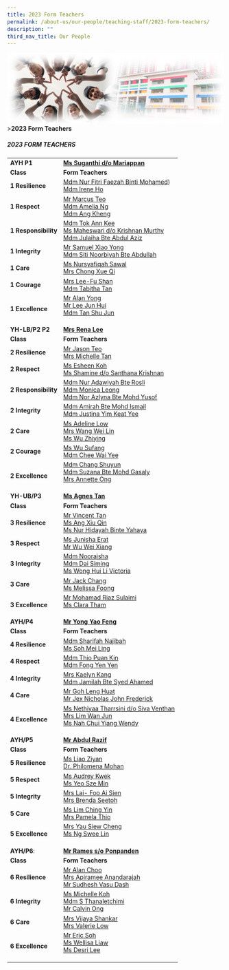 ```yaml
---
title: 2023 Form Teachers
permalink: /about-us/our-people/teaching-staff/2023-form-teachers/
description: ""
third_nav_title: Our People
---
```

![Sub-banner](/images/sub%20banner.jpg)
&gt;**2023 Form Teachers**

##### 2023 FORM TEACHERS

|  | |
| -------- | -------- |
| **AYH P1** | [**Ms Suganthi d/o Mariappan**](mailto:suganthi_mariappan@moe.edu.sg)     |
| **Class** | **Form Teachers** |
| **1 Resilience** | [Mdm Nur Fitri Faezah Binti Mohamed](mailto:nur_fitri_faezah_mohamed@moe.edu.sg)) <br> [Mdm Irene Ho](mailto:irene_ho_cheow_kuang@moe.edu.sg)      |
| **1 Respect** | [Mr Marcus Teo](mailto:teo_minghong_marcus@moe.edu.sg)  <br> [Mdm Amelia Ng](mailto:ng_yong_jia@moe.edu.sg) <br> [Mdm Ang Kheng](mailto:ang_kheng@moe.edu.sg)     |
| **1 Responsibility** | [Mdm Tok Ann Kee](mailto:tok_ann_kee@moe.edu.sg) <br> [Ms Maheswari d/o Krishnan Murthy](mailto:maheswari_krishnan_murthy@moe.edu.sg) <br> [Mdm Julaiha Bte Abdul Aziz](mailto:julaiha_abd_aziz@moe.edu.sg)     |
| **1 Integrity** | [Mr Samuel Xiao Yong](mailto:xiao_yong_samuel@moe.edu.sg) <br> [Mdm Siti Noorbiyah Bte Abdullah](mailto:siti_noorbiyah_abdullah@moe.edu.sg)     |
| **1 Care** | [Ms Nursyafiqah Sawal](mailto:nursyafiqah_sawal@moe.edu.sg) <br> [Mrs Chong Xue Qi](mailto:ng_xue_qi@moe.edu.sg)     |
| **1 Courage** | [Mrs Lee-Fu Shan](mailto:fu_shan@moe.edu.sg) <br> [Mdm Tabitha Tan](mailto:tan_mui_lin_tabitha@moe.edu.sg)     |
| **1 Excellence** | [Mr Alan Yong](mailto:yong_alan@moe.edu.sg) <br> [Mr Lee Jun Hui](mailto:lee_jun_hui@moe.edu.sg) <br> [Mdm Tan Shu Jun](mailto:tan_shu_jun@moe.edu.sg) <br><br>     |
| **YH-LB/P2 P2** | [**Mrs Rena Lee**](mailto:rena_tay_wei_hsuan@moe.edu.sg)|
| **Class** | **Form Teachers** |
| **2 Resilience** | [Mr Jason Teo](mailto:teo_jason@moe.edu.sg) <br> [Mrs Michelle Tan](mailto:wong_ziwei_michelle@moe.edu.sg)    |
| **2 Respect** | [Ms Esheen Koh](mailto:koh_esheen@moe.edu.sg) <br> [Ms Shamine d/o Santhana Krishnan](mailto:shamine_santhana_krishnan@moe.edu.sg)     |
| **2 Responsibility** | [Mdm Nur Adawiyah Bte Rosli](mailto:nur_adawiyah_rosli@moe.edu.sg) <br> [Mdm Monica Leong](mailto:leong_cai_lin_monica@moe.edu.sg) <br> [Mdm Nor Azlyna Bte Mohd Yusof](mailto:nor_azlyna_mohd_yusof@moe.edu.sg)     |
| **2 Integrity** | [Mdm Amirah Bte Mohd Ismail](mailto:amirah_mohd_ismail@moe.edu.sg) <br> [Mdm Justina Yim Keat Yee](mailto:yim_keat_yee@moe.edu.sg)     |
| **2 Care** | [Ms Adeline Low](mailto:low_ying_yan_adeline@moe.edu.sg) <br> [Mrs Wang Wei Lin](mailto:ang_wei_lin@moe.edu.sg) <br> [Ms Wu Zhiying](mailto:wu_zhiying@moe.edu.sg)     |
| **2 Courage** | [Ms Wu Sufang](mailto:wu_sufang@moe.edu.sg) <br> [Mdm Chee Wai Yee](mailto:chee_wai_yee@moe.edu.sg)     |
| **2 Excellence** | [Mdm Chang Shuyun](mailto:chang_shuyun@moe.edu.sg) <br> [Mdm Suzana Bte Mohd Gasaly](mailto:suzana_mohamed_gasaly@moe.edu.sg) <br> [Mrs Annette Ong](mailto:tan_wei_ling_annette@moe.edu.sg) <br><br>     |
| **YH-UB/P3** | [**Ms Agnes Tan**](mailto:tan_lee_choo_a@moe.edu.sg)|
| **Class** | **Form Teachers** |
| **3 Resilience** | [Mr Vincent Tan](mailto:tan_peng_chuan_vincent@moe.edu.sg) <br> [Ms Ang Xiu Qin](mailto:ang_xiu_qin@moe.edu.sg) <br> [Ms Nur Hidayah Binte Yahaya](mailto:nur_hidayah_yahaya@moe.edu.sg)      |
| **3 Respect** | [Ms Junisha Erat](mailto:junisha_erat@moe.edu.sg) <br> [Mr Wu Wei Xiang](mailto:wu_wei_xiang@moe.edu.sg)     |
| **3 Integrity** | [Mdm Nooraisha](mailto:nooraisha_mohamed_ibrahim@moe.edu.sg) <br> [Mdm Dai Siming](mailto:dai_siming@moe.edu.sg) <br> [Ms Wong Hui Li Victoria](mailto:wong_hui_li_victoria@moe.edu.sg)   |
| **3 Care** | [Mr Jack Chang](mailto:chang_cheng_huan@moe.edu.sg) <br> [Ms Melissa Foong](mailto:melissa_foong_shi_shan@moe.edu.sg)     |
| **3 Excellence** | [Mr Mohamad Riaz Sulaimi](mailto:mohamad_riaz_sulaimi@moe.edu.sg) <br> [Ms Clara Tham](mailto:clara_tham_kar_ling@moe.edu.sg) <br><br>    |
| **AYH/P4** | [**Mr Yong Yao Feng**](mailto:yong_yao_feng@moe.edu.sg)|
| **Class** | **Form Teachers** |
| **4 Resilience** | [Mdm Sharifah Najibah](mailto:sharifah__najibah_syed_mustapa@moe.edu.sg) <br> [Ms Soh Mei Ling](mailto:soh_mei_ling@moe.edu.sg)      |
| **4 Respect** | [Mdm Thio Puan Kin](mailto:thio_puan_kin@moe.edu.sg) <br> [Mdm Fong Yen Yen](mailto:fong_yen_yen@moe.edu.sg)     |
| **4 Integrity** | [Mrs Kaelyn Kang](mailto:lee_siow_foong@moe.edu.sg) <br> [Mdm Jamilah Bte Syed Ahamed](mailto:jamilah_bte_syed_ahamed@moe.edu.sg)   |
| **4 Care** | [Mr Goh Leng Huat](mailto:goh_leng_huat@moe.edu.sg) <br> [Mr Jex Nicholas John Frederick](mailto:jex_nicholas_john_frederick@moe.edu.sg)     |
| **4 Excellence** | [Ms Nethiyaa Tharrsini d/o Siva Venthan](mailto:nethiyaa_tharrsini_siva_venthan@moe.edu.sg) <br> [Mrs Lim Wan Jun](mailto:tan_wan_jun@moe.edu.sg) <br> [Ms Nah Chui Yiang Wendy](mailto:nah_chui_yiang_wendy@moe.edu.sg) <br><br>    |
| **AYH/P5** | [**Mr Abdul Razif**](mailto:abdul_razif_mohammad_rizal@moe.edu.sg)|
| **Class** | **Form Teachers** |
| **5 Resilience** | [Ms Liao Ziyan](mailto:liao_zi_yan@moe.edu.sg) <br> [Dr. Philomena Mohan](mailto:james_philomena_sashikala@moe.edu.sg)      |
| **5 Respect** | [Ms Audrey Kwek](mailto:kwek_audrey@moe.edu.sg) <br> [Ms Yeo Sze Min](mailto:yeo_sze_min@moe.edu.sg)     |
| **5 Integrity** | [Mrs Lai- Foo Ai Sien](mailto:foo_ai_sien@moe.edu.sg) <br> [Mrs Brenda Seetoh](mailto:choong_ming_fang_brenda@moe.edu.sg)   |
| **5 Care** | [Ms Lim Ching Yin](mailto:lim_ching_yin@moe.edu.sg) <br> [Mrs Pamela Thio](mailto:tock_yan_qing_pamela@moe.edu.sg)     |
| **5 Excellence** | [Mrs Yau Siew Cheng](mailto:tan_siew_cheng@moe.edu.sg) <br> [Ms Ng Swee Lin](mailto:ng_swee_lin@moe.edu.sg) <br><br>    |
| **AYH/P6**: | [**Mr Rames s/o Ponpanden**](mailto:rames_ponpanden@moe.edu.sg)|
| **Class** | **Form Teachers** |
| **6 Resilience** | [Mr Alan Choo](mailto:choo_chun_dar_alan@moe.edu.sg) <br> [Mrs Apiramee Anandarajah](mailto:apiramee_e_subramaniam@moe.edu.sg) <br> [Mr Sudhesh Vasu Dash](mailto:sudhesh_vasu_dash@moe.edu.sg)      |
| **6 Integrity** | [Ms Michelle Koh](mailto:xu_yue_min_michelle@moe.edu.sg) <br> [Mdm S Thanaletchimi](mailto:saverirajoo_thanaletchimi@moe.edu.sg) <br> [Mr Calvin Ong](mailto:ong_yu_meng_calvin@moe.edu.sg)   |
| **6 Care** | [Mrs Vijaya Shankar](mailto:vijaya_shankar@moe.edu.sg) <br> [Mrs Valerie Low](mailto:valerie_chua_ruishan@moe.edu.sg)     |
| **6 Excellence** | [Mr Eric Soh](mailto:soh_hiok_peng@moe.edu.sg) <br> [Ms Wellisa Liaw](mailto:wellisa_leono_liaw@moe.edu.sg) <br> [Ms Desri Lee](mailto:desri_ann_leong@moe.edu.sg) <br><br>    |
